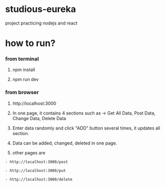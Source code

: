 # studious-eureka
project practicing nodejs and react

# how to run?

### from terminal
  1. npm install

  1. npm run dev
            
### from browser
  1. http://localhost:3000

  1. In one page, it contains 4 sections such as -> Get All Data, Post Data, Change Data, Delete Data
    
  1. Enter data randomly and click "ADD" button several times, it updates all section.

  1. Data can be added, changed, deleted in one page.

  1. other pages are
  
    - http://localhost:3000/post
    
    - http://localhost:3000/put
    
    - http://localhost:3000/delete
    


